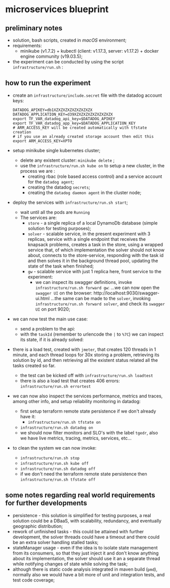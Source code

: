 # microservices blueprint

## preliminary notes
  * solution, bash scripts, created in _macOS_ environment;
  * requirements:
    * minikube (v1.7.2) + kubectl (client: v1.17.3, server: v1.17.2) + docker engine community (v19.03.5);
  * the experiment can be conducted by using the script `infrastructure/run.sh` :

## how to run the experiment
  * create an `infrastructure/include.secret` file with the datadog account keys:
    ```
    DATADOG_APIKEY=db1XZXZXZXZXZXZXZXZX
    DATADOG_APPLICATION_KEY=d39XZXZXZXZXZXZXZXZX
    export TF_VAR_datadog_api_key=$DATADOG_APIKEY
    export TF_VAR_datadog_app_key=$DATADOG_APPLICATION_KEY
    # ARM_ACCESS_KEY will be created automatically with tfstate creation
    # if you use an already created storage account then edit this 
    export ARM_ACCESS_KEY=XPTO
    ``` 
  * setup minikube single kubernetes cluster;
    * delete any existent cluster: `minikube delete` ;
    * use the `infrastructure/run.sh kube on` to setup a new cluster, in the process we are :
      * creating rbac (role based access control) and a service account for the `datadog agent`;
      * creating the datadog `secrets`;
      * creating the `datadog daemon agent` in the cluster node;

  * deploy the services with `infrastructure/run.sh start`; 
    * wait until all the pods are `Running`
    * The services are:
      * `store` - a single replica of a local DynamoDb database (simple solution for testing purposes);
      * `solver` - scalable service, in the present experiment with 3 replicas, service with a single endpoint that receives the knapsack problems, creates a task in the store, using a wrapped service that, of which implementation the solver should not know about, connects to the store-service, responding with the task id and then solves it in the background thread pool, updating the state of the task when finished;
      * `gw` - scalable service with just 1 replica here, front service to the experiment:
        * we can inspect its swagger definitions, invoke `infrastructure/run.sh forward gw`:
          ...we can now open the `swagger UI` on the browser: http://localhost:9030/swagger-ui.html
          ...the same can be made to the `solver`, invoking `infrastructure/run.sh forward solver`, and check its `swagger UI` on port 9020;
  * we can now test the main use case:
    * send a problem to the api:
    * with the `taskId` (remember to urlencode the `|` to `%7C`) we can inspect its state, if it is already solved:
  * there is a load test, created with `jmeter`, that creates 120 threads in 1 minute, and each thread loops for 30x storing a problem, retrieving its solution by id, and then retrieving all the existent status related all the tasks created so far. 
    * the test can be kicked off with `infrastructure/run.sh loadtest`
    * there is also a load test that creates 406 errors: `infrastructure/run.sh errortest`
  * we can now also inspect the services performance, metrics and traces, among other info, and setup reliability monitoring in datadog:
    * first setup terraform remote state persistence if we don't already have it:
      * `infrastructure/run.sh tfstate on`
    * `infrastructure/run.sh datadog on`
    * we should now filter monitors and SLO's with the label `tgedr`, also we have live metrics, tracing, metrics, services, etc...
  * to clean the system we can now invoke:
    * `infrastructure/run.sh stop`
    * `infrastructure/run.sh kube off`
    * `infrastructure/run.sh datadog off`
    * if we don't need the terraform remote state persistence then `infrastructure/run.sh tfstate off`
  
## some notes regarding real world requirements for further developments

  * persistence - this solution is simplified for testing purposes, a real solution could be a DBaaS, with scalability, redundancy, and eventually geographic distribution;
  * rework of unfinished tasks - this could be attained with further development, the solver threads could have a timeout and there could be an extra solver handling stalled tasks;
  * stateManager usage - even if the idea is to isolate state management from its consumers, so that they just inject it and don't know anything about its implementation, the solver should use it an a separate thread while notifying changes of state while solving the task;
  * although there is static code analysis integrated in maven build (`pmd`), normally also we would have a bit  more of unit and integration tests, and test code coverage;



